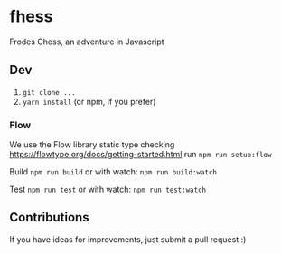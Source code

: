 # fhess
Frodes Chess, an adventure in Javascript

## Dev
1. `git clone ...`
2. `yarn install` (or npm, if you prefer)

### Flow
We use the Flow library static type checking
https://flowtype.org/docs/getting-started.html
run `npm run setup:flow`

Build
`npm run build`
or with watch: `npm run build:watch`

Test
`npm run test`
or with watch: `npm run test:watch`

## Contributions
If you have ideas for improvements, just submit a pull request :)
